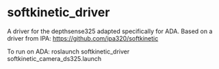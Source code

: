 softkinetic_driver
==================

A driver for the depthsense325 adapted specifically for ADA. Based on a driver from IPA:
https://github.com/ipa320/softkinetic

To run on ADA:
    roslaunch softkinetic_driver softkinetic_camera_ds325.launch
